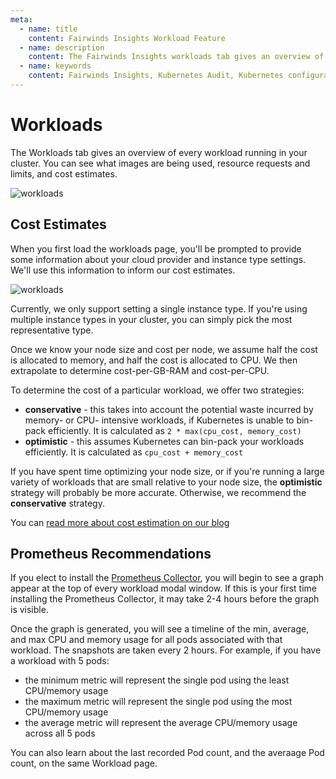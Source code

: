 ```yaml
---
meta:
  - name: title
    content: Fairwinds Insights Workload Feature
  - name: description
    content: The Fairwinds Insights workloads tab gives an overview of every workload running in your cluster. Read the documentation.
  - name: keywords
    content: Fairwinds Insights, Kubernetes Audit, Kubernetes configuration validation, workload
---
```

# Workloads

The Workloads tab gives an overview of every workload running in your cluster.
You can see what images are being used, resource requests and limits,
and cost estimates.

<img :src="$withBase('/img/workloads.png')" alt="workloads">

## Cost Estimates
When you first load the workloads page, you'll be prompted to provide some information
about your cloud provider and instance type settings. We'll use this information to
inform our cost estimates.

<img :src="$withBase('/img/cost-settings.png')" alt="workloads">

Currently, we only support setting a single instance type. If you're using multiple instance
types in your cluster, you can simply pick the most representative type.

Once we know your node size and cost per node, we assume half the cost is allocated
to memory, and half the cost is allocated to CPU. We then extrapolate to determine
cost-per-GB-RAM and cost-per-CPU.

To determine the cost of a particular workload, we offer two strategies:
* **conservative** - this takes into account the potential waste incurred by
memory- or CPU- intensive workloads, if Kubernetes is unable to bin-pack efficiently.
It is calculated as `2 * max(cpu_cost, memory_cost)`
* **optimistic** - this assumes Kubernetes can bin-pack your workloads efficiently.
It is calculated as `cpu_cost + memory_cost`

If you have spent time optimizing your node size, or if you're running a large variety
of workloads that are small relative to your node size, the **optimistic** strategy
will probably be more accurate. Otherwise, we recommend the **conservative** strategy.

You can [read more about cost estimation on our blog](https://www.fairwinds.com/blog/5-problems-with-kubernetes-cost-estimation-strategies)

## Prometheus Recommendations
If you elect to install the [Prometheus Collector](https://insights.docs.fairwinds.com/configure/reports/resource-metrics/), you will begin to see a graph appear at the top of every workload modal window. If this is your first time installing the Prometheus Collector, it may take 2-4 hours before the graph is visible.

Once the graph is generated, you will see a timeline of the min, average, and max CPU and memory usage for all pods associated with that workload. The snapshots are taken every 2 hours. For example, if you have a workload with 5 pods:
* the minimum metric will represent the single pod using the least CPU/memory usage
* the maximum metric will represent the single pod using the most CPU/memory usage
* the average metric will represent the average CPU/memory usage across all 5 pods

You can also learn about the last recorded Pod count, and the averaage Pod count, on the same Workload page.
